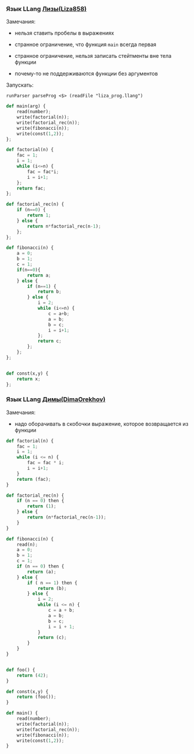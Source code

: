 ### Язык LLang [Лизы(Liza858)](https://github.com/Liza858/fl_2020_ifmo_spr)

Замечания:

* нельзя ставить пробелы в выражениях

* странное ограничение, что функция `main` всегда первая

* странное ограничение, нельзя записать стейтменты вне тела функции

* почему-то не поддерживаются функции без аргументов

Запускать:

 `runParser parseProg <$> (readFile "liza_prog.llang")`


```python
def main(arg) {
    read(number);
    write(factorial(n));
    write(factorial_rec(n));
    write(fibonacci(n));
    write(const(1,2));
};

def factorial(n) { 
    fac = 1; 
    i = 1; 
    while (i<=n) { 
        fac = fac*i;
        i = i+1; 
    };
    return fac; 
};

def factorial_rec(n) {
    if (n==0) {
        return 1;
    } else {
        return n*factorial_rec(n-1); 
    };
};

def fibonacci(n) {
    a = 0;
    b = 1;
    c = 1;
    if(n==0){
        return a;
    } else {
        if (n==1) {
            return b;
        } else {
            i = 2;
            while (i<=n) {
                c = a+b;
                a = b;
                b = c;
                i = i+1;
            };
            return c;
        };
    };
};


def const(x,y) {
    return x;
};
```

### Язык LLang [Димы(DimaOrekhov)](https://github.com/DimaOrekhov/fl_2020_ifmo_spr)

Замечания:

* надо оборачивать в скобочки выражение, которое возвращается из функции

```python
def factorial(n) {
    fac = 1;
    i = 1;
    while (i <= n) {
        fac = fac * i;
        i = i+1;
    }
    return (fac);
}

def factorial_rec(n) {
    if (n == 0) then {
        return (1);
    } else {
        return (n*factorial_rec(n-1)); 
    }
}

def fibonacci(n) {
    read(n);
    a = 0;
    b = 1;
    c = 1;
    if (n == 0) then {
        return (a);
    } else {
        if ( n == 1) then {
            return (b);
        } else {
            i = 2;
            while (i <= n) {
                c = a + b;
                a = b;
                b = c;
                i = i + 1;
            }
            return (c);
        }
    }
}


def foo() {
    return (42);
}

def const(x,y) {
    return (foo());
}

def main() {
    read(number);
    write(factorial(n));
    write(factorial_rec(n));
    write(fibonacci(n));
    write(const(1,2));
}
```
